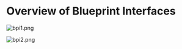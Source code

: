 # Overview of Blueprint Interfaces

<p><img src="https://vertexschool.instructure.com/courses/288/files/17106/preview?verifier=6yJG7ySnfo9D7tQyP1ChvETcoSsFXs9upexSNxFs" alt="bpi1.png" data-api-endpoint="https://vertexschool.instructure.com/api/v1/courses/288/files/17106" data-api-returntype="File"></p>
<p><img src="https://vertexschool.instructure.com/courses/288/files/17107/preview?verifier=UoiaAZkHDixGkWIyFAhed8o8CzGS0xLHSY3Pyt1L" alt="bpi2.png" data-api-endpoint="https://vertexschool.instructure.com/api/v1/courses/288/files/17107" data-api-returntype="File"></p>